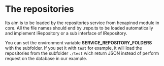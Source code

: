 # The repositories

Its aim is to be loaded by the repositories service from hexapinod module in core.
All the file names should end by .repo.ts to be loaded automatically and implement IRepository or a sub interface of IRepository.

You can set the environment variable **SERVICE_REPOSITORY_FOLDERS** with the subfolder. If you set it with ``test`` for example, it will load the repositories from the subfolder ``./test`` wich return JSON instead of perform request on the database in our example.